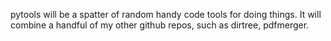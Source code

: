 pytools will be a spatter of random handy code tools for doing things. It will combine a handful of my other github repos, such as dirtree, pdfmerger.